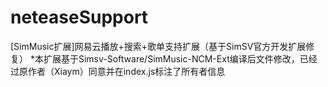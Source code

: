 # neteaseSupport
[SimMusic扩展]网易云播放+搜索+歌单支持扩展（基于SimSV官方开发扩展修复）
*本扩展基于Simsv-Software/SimMusic-NCM-Ext编译后文件修改，已经过原作者（Xiaym）同意并在index.js标注了所有者信息
